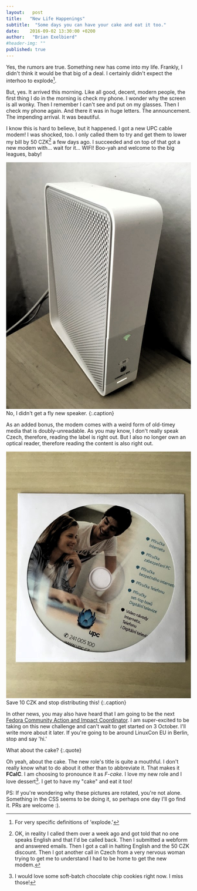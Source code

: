 ```yaml
---
layout:   post
title:   "New Life Happenings"
subtitle:  "Some days you can have your cake and eat it too."
date:    2016-09-02 13:30:00 +0200
author:   "Brian Exelbierd"
#header-img: ""
published: true
---
```


Yes, the rumors are true. Something new has come into my life. Frankly,
I didn't think it would be that big of a deal. I certainly didn't expect
the interhoo to explode[^0].

But, yes. It arrived this morning. Like all good, decent, modern
people, the first thing I do in the morning is check my phone. I wonder
why the screen is all wonky. Then I remember I can't see and
put on my glasses. Then I check my phone again. And there it was in
huge letters. The announcement. The impending arrival. It was
beautiful.

I know this is hard to believe, but it happened. I got a new UPC cable
modem! I was shocked, too. I only called them to try and get them to 
lower my bill by 50 CZK[^1] a few days ago. I succeeded and on
top of that got a new modem with... wait for it... WIFI!  Boo-yah and
welcome to the big leagues, baby!

![No, it isn't a cheese grater.](/img/2016/newhotness/modem.jpg) No, I didn't get a fly new speaker.
{:.caption}

As an added bonus, the modem comes with a weird form of old-timey media
that is doubly-unreadable. As you may know, I don't really speak Czech,
therefore, reading the label is right out. But I also no longer own an
optical reader, therefore reading the content is also right out.

![Worst. Gift. Evar.](/img/2016/newhotness/cd.jpg) Save 10 CZK and stop distributing this!
{:.caption}

In other news, you may also have heard that I am going to be the next
[Fedora Community Action and Impact
Coordinator](https://fedoramagazine.org/welcoming-new-fedora-community-coordinator/).
I am super-excited to be taking on this new challenge and can't wait
to get started on 3 October. I'll write more about it later. If you're
going to be around LinuxCon EU in Berlin, stop and say 'hi.'

What about the cake?
{:.quote}

Oh yeah, about the cake. The new role's title is quite a mouthful.
I don't really know what to do about it other than to abbreviate it.
That makes it **FCaIC**. I am choosing to pronounce it as *F-cake.*
I love my new role and I love dessert[^2]. I get to have my "cake"
and eat it too!

PS: If you're wondering why these pictures are rotated, you're not
alone. Something in the CSS seems to be doing it, so perhaps one day
I'll go find it. PRs are welcome :).

[^0]: For very specific definitions of 'explode.'

[^1]: OK, in reality I called them over a week ago and got told that no one speaks English and that I'd be called back. Then I submitted a webform and answered emails. Then I got a call in halting English and the 50 CZK discount. Then I got another call in Czech from a very nervous woman trying to get me to understand I had to be home to get the new modem.

[^2]: I would love some soft-batch chocolate chip cookies right now. I miss those!


